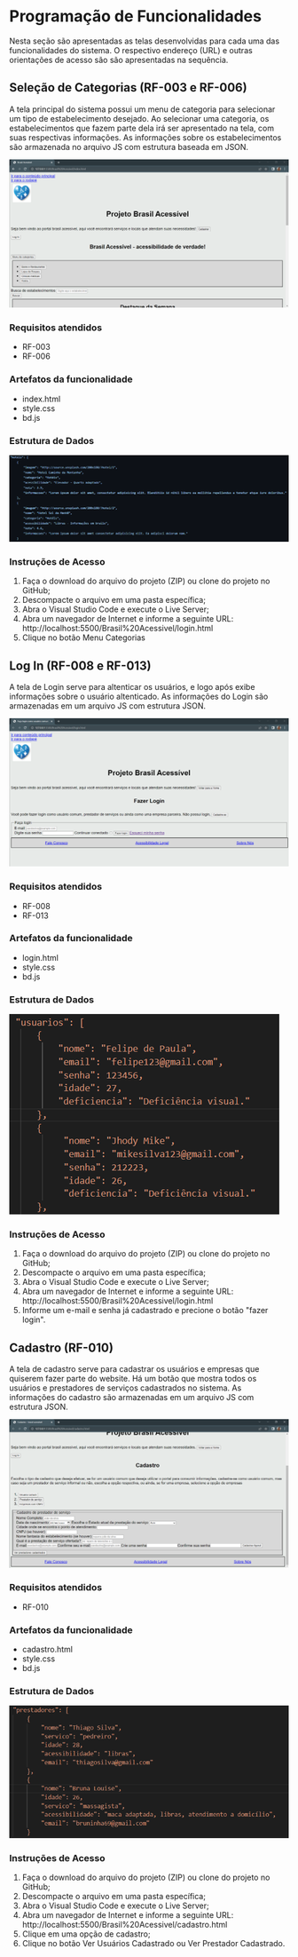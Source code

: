 # Programação de Funcionalidades

Nesta seção são apresentadas as telas desenvolvidas para cada uma das funcionalidades do sistema. O respectivo endereço (URL) e outras orientações de acesso são são apresentadas na sequência.

## Seleção de Categorias (RF-003 e RF-006)

A tela principal do sistema possui um menu de categoria para selecionar um tipo de estabelecimento desejado. Ao selecionar uma categoria, os estabelecimentos que fazem parte dela irá ser apresentado na tela, com suas respectivas informações. As informações sobre os estabelecimentos são armazenada no arquivo JS com estrutura baseada em JSON.

![Tela inicial](img/TelaMenucategorias.png)

### Requisitos atendidos
* RF-003
* RF-006

### Artefatos da funcionalidade
* index.html
* style.css
* bd.js

### Estrutura de Dados

![Estrutura de Dados](img/EstruturaDado_estabelecimento.png)

### Instruções de Acesso
1. Faça o download do arquivo do projeto (ZIP) ou clone do projeto no GitHub;
2. Descompacte o arquivo em uma pasta específica;
3. Abra o Visual Studio Code e execute o Live Server;
4. Abra um navegador de Internet e informe a seguinte URL: http://localhost:5500/Brasil%20Acessivel/login.html
5. Clique no botão Menu Categorias

## Log In (RF-008 e RF-013)

A tela de Login serve para altenticar os usuários, e logo após exibe informações sobre o usuário altenticado. As informações do Login são armazenadas em um arquivo JS com estrutura JSON.

![Tela login](img/TelaLogin.png)

### Requisitos atendidos
* RF-008
* RF-013

### Artefatos da funcionalidade
* login.html
* style.css
* bd.js

### Estrutura de Dados

![Estrutura de Dados](img/EstruturaDado_login.png)

### Instruções de Acesso
1. Faça o download do arquivo do projeto (ZIP) ou clone do projeto no GitHub;
2. Descompacte o arquivo em uma pasta específica;
3. Abra o Visual Studio Code e execute o Live Server;
4. Abra um navegador de Internet e informe a seguinte URL: http://localhost:5500/Brasil%20Acessivel/login.html
5. Informe um e-mail e senha já cadastrado e precione o botão "fazer login".

## Cadastro (RF-010)

A tela de cadastro serve para cadastrar os usuários e empresas que quiserem fazer parte do website. Há um botão que mostra todos os usuários e prestadores de serviços cadastrados no sistema. As informações do cadastro são armazenadas em um arquivo JS com estrutura JSON.

![Tela login](img/TelaCadastro.png)

### Requisitos atendidos
* RF-010

### Artefatos da funcionalidade
* cadastro.html
* style.css
* bd.js

### Estrutura de Dados

![Estrutura de Dados](img/EstruturaDado_Cadastro.png)

### Instruções de Acesso
1. Faça o download do arquivo do projeto (ZIP) ou clone do projeto no GitHub;
2. Descompacte o arquivo em uma pasta específica;
3. Abra o Visual Studio Code e execute o Live Server;
4. Abra um navegador de Internet e informe a seguinte URL: http://localhost:5500/Brasil%20Acessivel/cadastro.html
5. Clique em uma opção de cadastro;
6. Clique no botão Ver Usuários Cadastrado ou Ver Prestador Cadastrado.
